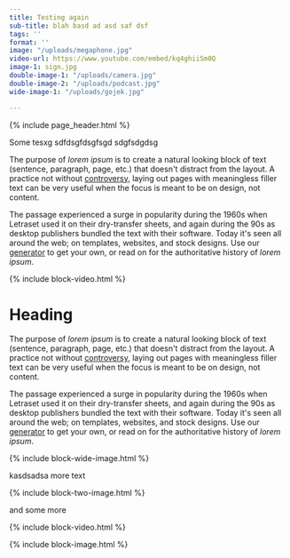 ```yaml
---
title: Testing again
sub-title: blah basd ad asd saf dsf
tags: ''
format: ''
image: "/uploads/megaphone.jpg"
video-url: https://www.youtube.com/embed/kq4ghiiSm0Q
image-1: sign.jpg
double-image-1: "/uploads/camera.jpg"
double-image-2: "/uploads/podcast.jpg"
wide-image-1: "/uploads/gojek.jpg"

---
```

{% include page_header.html %}

Some tesxg sdfdsgfdsgfsgd sdgfsdgdsg

The purpose of _lorem ipsum_ is to create a natural looking block of text (sentence, paragraph, page, etc.) that doesn't distract from the layout. A practice not without [controversy](https://loremipsum.io/#controversy "Controversy in the Design World"), laying out pages with meaningless filler text can be very useful when the focus is meant to be on design, not content.

The passage experienced a surge in popularity during the 1960s when Letraset used it on their dry-transfer sheets, and again during the 90s as desktop publishers bundled the text with their software. Today it's seen all around the web; on templates, websites, and stock designs. Use our [generator](https://loremipsum.io/#generator "Lorem Ipsum Generator") to get your own, or read on for the authoritative history of _lorem ipsum_.

{% include block-video.html %}

<h1> Heading</h1>

The purpose of _lorem ipsum_ is to create a natural looking block of text (sentence, paragraph, page, etc.) that doesn't distract from the layout. A practice not without [controversy](https://loremipsum.io/#controversy "Controversy in the Design World"), laying out pages with meaningless filler text can be very useful when the focus is meant to be on design, not content.

The passage experienced a surge in popularity during the 1960s when Letraset used it on their dry-transfer sheets, and again during the 90s as desktop publishers bundled the text with their software. Today it's seen all around the web; on templates, websites, and stock designs. Use our [generator](https://loremipsum.io/#generator "Lorem Ipsum Generator") to get your own, or read on for the authoritative history of _lorem ipsum_.

{% include block-wide-image.html %}

kasdsadsa more text 

{% include block-two-image.html %}

and some more

{% include block-video.html %}

{% include block-image.html %}
